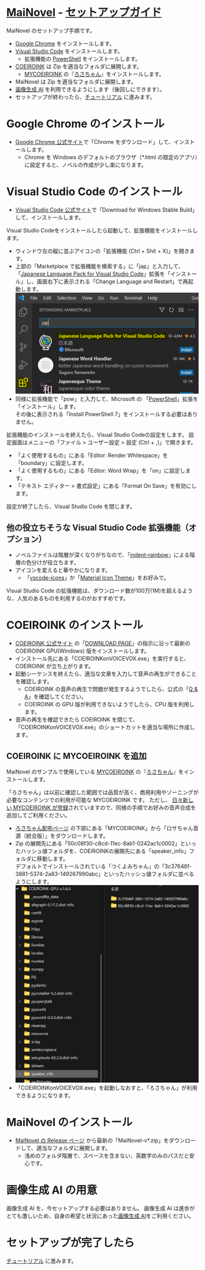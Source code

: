 ﻿# [MaiNovel](../README.md) - [セットアップガイド](./SetupGuide.md)

MaiNovel のセットアップ手順です。

* [Google Chrome](https://www.google.com/intl/ja_jp/chrome/) をインストールします。
* [Visual Studio Code](https://code.visualstudio.com/) をインストールします。
	* 拡張機能の [PowerShell](https://marketplace.visualstudio.com/items?itemName=ms-vscode.PowerShell) をインストールします。 
* [COEIROINK](https://coeiroink.com/) は Zip を適当なフォルダに展開します。
	* [MYCOEIROINK](https://coeiroink.com/mycoeiroink) の『[ろさちゃん](https://senolosachan.com/download-%e2%94%82-type-%cf%87/)』をインストールします。
* MaiNovel は Zip を適当なフォルダに展開します。
* [画像生成 AI](https://www.google.com/search?q=%E7%94%BB%E5%83%8F%E7%94%9F%E6%88%90+AI) を利用できるようにします（後回しにできます）。
* セットアップが終わったら、[チュートリアル](./Tutorial.md) に進みます。

# Google Chrome のインストール

* [Google Chrome 公式サイト](https://www.google.com/intl/ja_jp/chrome/)で「Chrome をダウンロード」して、インストールします。
	* Chrome を Windows のデフォルトのブラウザ（*.html の既定のアプリ）に設定すると、ノベルの作成が少し楽になります。

# Visual Studio Code のインストール

* [Visual Studio Code 公式サイト](https://code.visualstudio.com/)で「Download for Windows Stable Build」して、インストールします。

Visual Studio Codeをインストールしたら起動して、拡張機能をインストールします。

* ウィンドウ左の縦に並ぶアイコンの「拡張機能 (Ctrl + Shit + X)」を開きます。
* 上部の「Marketplace で拡張機能を検索する」に「jap」と入力して、「[Japanese Language Pack for Visual Studio Code](https://marketplace.visualstudio.com/items?itemName=MS-CEINTL.vscode-language-pack-ja)」拡張を「インストール」し、画面右下に表示される「Change Language and Restart」で再起動します。 <br>
![VsCodeJaExtension](image/SetupGuide/VsCodeJaExtension.png)
* 同様に拡張機能で「pow」と入力して、Microsoft の 「[PowerShell](https://marketplace.visualstudio.com/items?itemName=ms-vscode.PowerShell)」拡張を「インストール」します。 <br>
その後に表示される「Install PowerShell 7」をインストールする必要はありません。

拡張機能のインストールを終えたら、Visual Studio Codeの設定をします。
設定画面はメニューの「ファイル > ユーザー設定 > 設定 (Ctrl + ,)」で開きます。

* 「よく使用するもの」にある「Editor: Render Whitespace」を「boundary」に設定します。
* 「よく使用するもの」にある「Editor: Word Wrap」を「on」に設定します。
* 「テキスト エディター > 書式設定」にある「Format On Save」を有効にします。

設定が終了したら、Visual Studio Code を閉じます。

## 他の役立ちそうな Visual Studio Code 拡張機能（オプション）

* ノベルファイルは階層が深くなりがちなので、「[indent-rainbow](https://marketplace.visualstudio.com/items?itemName=oderwat.indent-rainbow)」による階層の色分けが役立ちます。
* アイコンを変えると華やかになります。
	* 「[vscode-icons](https://marketplace.visualstudio.com/items?itemName=vscode-icons-team.vscode-icons)」か「[Material Icon Theme](https://marketplace.visualstudio.com/items?itemName=PKief.material-icon-theme)」をお好みで。

Visual Studio Code の拡張機能は、ダウンロード数が100万(1M)を超えるような、人気のあるものを利用するのがおすすめです。

# COEIROINK のインストール

* [COEIROINK 公式サイト](https://coeiroink.com/) の「[DOWNLOAD PAGE](https://coeiroink.com/download)」の指示に沿って最新の COEIROINK GPU(Windows) 版をインストールします。
* インストール先にある「COEIROINKonVOICEVOX.exe」を実行すると、COEIROINK が立ち上がります。
* 起動シーケンスを終えたら、適当な文章を入力して音声の再生ができることを確認します。
	* COEIROINK の音声の再生で問題が発生するようでしたら、公式の「[Q & A](https://coeiroink.com/q_and_a)」を確認してください。
	* COEIROINK の GPU 版が利用できないようでしたら、CPU 版を利用します。
* 音声の再生を確認できたら COEIROINK を閉じて、「COEIROINKonVOICEVOX.exe」のショートカットを適当な場所に作成します。

## COEIROINK に MYCOEIROINK を追加

MaiNovel のサンプルで使用している [MYCOEIROINK](https://coeiroink.com/mycoeiroink) の『[ろさちゃん](https://senolosachan.com/download-%e2%94%82-type-%cf%87/)』をインストールします。

「ろさちゃん」は以前に確認した範囲では品質が高く、商用利用やゾーニングが必要なコンテンツでの利用が可能な MYCOEIROINK です。
ただし、 [日々新しい MYCOEIROINK が登録](https://coeiroink.com/mycoeiroink#app)されていますので、同様の手順でお好みの音声合成を追加してご利用ください。

* [ろさちゃん配布ページ](https://senolosachan.com/download-%e2%94%82-type-%cf%87/) の下部にある「MYCOEIROINK」から「ロサちゃん音源（統合版）」をダウンロードします。
* Zip の展開先にある「50c08f30-c8cd-11ec-8ab1-0242ac1c0002」といったハッシュ値フォルダを、COEIROINKの展開先にある「speaker_info」フォルダに移動します。<br>
デフォルトでインストールされている「つくよみちゃん」の「3c37646f-3881-5374-2a83-149267990abc」といったハッシュ値フォルダに並べるようにします。<br>
![MycoeiroinkFolder](image/SetupGuide/MycoeiroinkFolder.png)
* 「COEIROINKonVOICEVOX.exe」を起動しなおすと、「ろさちゃん」が利用できるようになります。

# MaiNovel のインストール

* [MaiNovel の Release ページ](https://github.com/Zuntan03/MaiNovel/releases) から最新の「MaiNovel-v*.zip」をダウンロードして、適当なフォルダに展開します。
	* 浅めのフォルダ階層で、スペースを含まない、英数字のみのパスだと安心です。

# 画像生成 AI の用意

画像生成 AI を、今セットアップする必要はありません。
画像生成 AI は進歩がとても激しいため、自身の希望と状況にあった[画像生成 AI](https://www.google.com/search?q=%E7%94%BB%E5%83%8F%E7%94%9F%E6%88%90+AI)をご利用ください。

# セットアップが完了したら

[チュートリアル](./Tutorial.md) に進みます。
